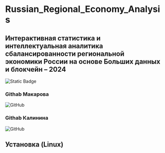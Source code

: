 # Russian_Regional_Economy_Analysis
## Интерактивная статистика и интеллектуальная аналитика сбалансированности  региональной экономики России на основе Больших данных и блокчейн – 2024

![Static Badge]()
### Githab Макарова
![GitHub](https://github.com/Anastas1aMakarova/Russian_Regional_Economy_Analysis)
### Githab Калинина
![GitHub](https://github.com/Kal1n1na/Russian_Regional_Economy_Analysis.git)

<!--Установка-->
## Установка (Linux)
